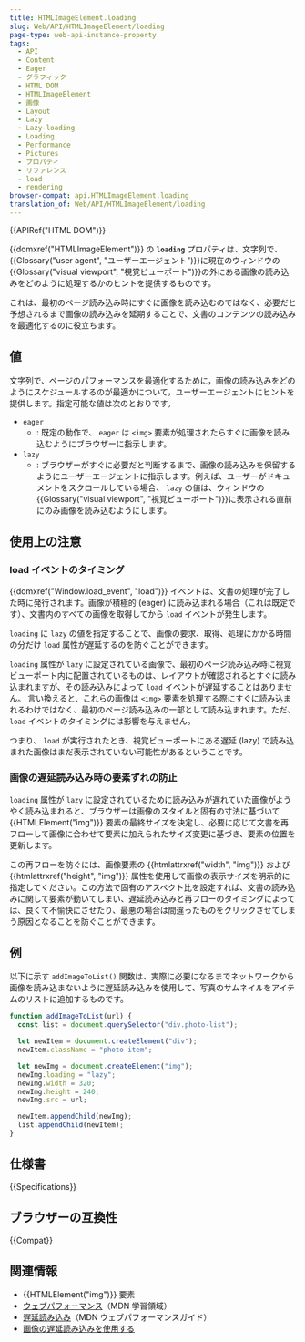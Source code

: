 ```yaml
---
title: HTMLImageElement.loading
slug: Web/API/HTMLImageElement/loading
page-type: web-api-instance-property
tags:
  - API
  - Content
  - Eager
  - グラフィック
  - HTML DOM
  - HTMLImageElement
  - 画像
  - Layout
  - Lazy
  - Lazy-loading
  - Loading
  - Performance
  - Pictures
  - プロパティ
  - リファレンス
  - load
  - rendering
browser-compat: api.HTMLImageElement.loading
translation_of: Web/API/HTMLImageElement/loading
---
```

{{APIRef("HTML DOM")}}

{{domxref("HTMLImageElement")}} の **`loading`** プロパティは、文字列で、{{Glossary("user agent", "ユーザーエージェント")}}に現在のウィンドウの{{Glossary("visual viewport", "視覚ビューポート")}}の外にある画像の読み込みをどのように処理するかのヒントを提供するものです。

これは、最初のページ読み込み時にすぐに画像を読み込むのではなく、必要だと予想されるまで画像の読み込みを延期することで、文書のコンテンツの読み込みを最適化するのに役立ちます。

## 値

文字列で、ページのパフォーマンスを最適化するために，画像の読み込みをどのようにスケジュールするのが最適かについて，ユーザーエージェントにヒントを提供します。指定可能な値は次のとおりです。

- `eager`
  - : 既定の動作で、 `eager` は `<img>` 要素が処理されたらすぐに画像を読み込むようにブラウザーに指示します。
- `lazy`
  - : ブラウザーがすぐに必要だと判断するまで、画像の読み込みを保留するようにユーザーエージェントに指示します。例えば、ユーザーがドキュメントをスクロールしている場合、 `lazy` の値は、ウィンドウの{{Glossary("visual viewport", "視覚ビューポート")}}に表示される直前にのみ画像を読み込むようにします。

## 使用上の注意

### load イベントのタイミング

{{domxref("Window.load_event", "load")}} イベントは、文書の処理が完了した時に発行されます。画像が積極的 (eager) に読み込まれる場合（これは既定です）、文書内のすべての画像を取得してから `load` イベントが発生します。

`loading` に `lazy` の値を指定することで、画像の要求、取得、処理にかかる時間の分だけ `load` 属性が遅延するのを防ぐことができます。

`loading` 属性が `lazy` に設定されている画像で、最初のページ読み込み時に視覚ビューポート内に配置されているものは、レイアウトが確認されるとすぐに読み込まれますが、その読み込みによって `load` イベントが遅延することはありません。
言い換えると、これらの画像は `<img>` 要素を処理する際にすぐに読み込まれるわけではなく、最初のページ読み込みの一部として読み込まれます。ただ、 `load` イベントのタイミングには影響を与えません。

つまり、 `load` が実行されたとき、視覚ビューポートにある遅延 (lazy) で読み込まれた画像はまだ表示されていない可能性があるということです。

### 画像の遅延読み込み時の要素ずれの防止

`loading` 属性が `lazy` に設定されているために読み込みが遅れていた画像がようやく読み込まれると、ブラウザーは画像のスタイルと固有の寸法に基づいて {{HTMLElement("img")}} 要素の最終サイズを決定し、必要に応じて文書を再フローして画像に合わせて要素に加えられたサイズ変更に基づき、要素の位置を更新します。

この再フローを防ぐには、画像要素の {{htmlattrxref("width", "img")}} および {{htmlattrxref("height", "img")}} 属性を使用して画像の表示サイズを明示的に指定してください。この方法で固有のアスペクト比を設定すれば、文書の読み込みに関して要素が動いてしまい、遅延読み込みと再フローのタイミングによっては、良くて不愉快にさせたり、最悪の場合は間違ったものをクリックさせてしまう原因となることを防ぐことができます。

## 例

以下に示す `addImageToList()` 関数は、実際に必要になるまでネットワークから画像を読み込まないように遅延読み込みを使用して、写真のサムネイルをアイテムのリストに追加するものです。

```js
function addImageToList(url) {
  const list = document.querySelector("div.photo-list");

  let newItem = document.createElement("div");
  newItem.className = "photo-item";

  let newImg = document.createElement("img");
  newImg.loading = "lazy";
  newImg.width = 320;
  newImg.height = 240;
  newImg.src = url;

  newItem.appendChild(newImg);
  list.appendChild(newItem);
}
```

## 仕様書

{{Specifications}}

## ブラウザーの互換性

{{Compat}}

## 関連情報

- {{HTMLElement("img")}} 要素
- [ウェブパフォーマンス](/ja/docs/Learn/Performance)（MDN 学習領域）
- [遅延読み込み](/ja/docs/Web/Performance/Lazy_loading)（MDN ウェブパフォーマンスガイド）
- [画像の遅延読み込みを使用する](/ja/docs/Learn/HTML/Howto/Author_fast-loading_HTML_pages#use_lazy_loading_for_images)
